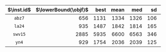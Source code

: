 |$\inst.id$|$\lowerBound{\objf}$|best|mean|med|sd|med(t)|med(FEs)|
|:-:|--:|--:|--:|--:|--:|--:|--:|
|`abz7`|656|1131|1334|1326|106|0s|1|
|`la24`|935|1487|1842|1814|165|0s|1|
|`swv15`|2885|5935|6600|6563|346|0s|1|
|`yn4`|929|1754|2036|2039|125|0s|1|
